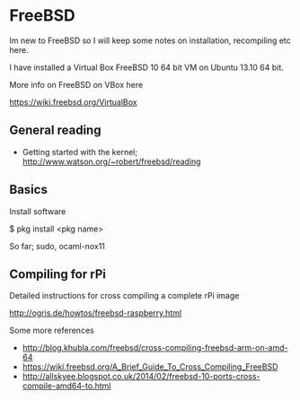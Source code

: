 FreeBSD
=======

Im new to FreeBSD so I will keep some notes on installation, recompiling etc
here.

I have installed a Virtual Box FreeBSD 10 64 bit VM on Ubuntu 13.10 64 bit.

More info on FreeBSD on VBox here

https://wiki.freebsd.org/VirtualBox

## General reading

* Getting started with the kernel; http://www.watson.org/~robert/freebsd/reading

## Basics

Install software

$ pkg install \<pkg name\>

So far; sudo, ocaml-nox11

## Compiling for rPi

Detailed instructions for cross compiling a complete rPi image

http://ogris.de/howtos/freebsd-raspberry.html

Some more references

* http://blog.khubla.com/freebsd/cross-compiling-freebsd-arm-on-amd-64
* https://wiki.freebsd.org/A_Brief_Guide_To_Cross_Compiling_FreeBSD
* http://allskyee.blogspot.co.uk/2014/02/freebsd-10-ports-cross-compile-amd64-to.html
